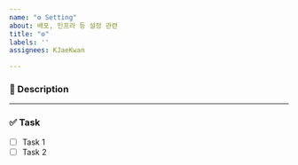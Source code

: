 ```yaml
---
name: "⚙️ Setting"
about: 배포, 인프라 등 설정 관련
title: "⚙️"
labels: ''
assignees: KJaeKwan

---
```


### 📌 Description


---

### ✅ Task
- [ ] Task 1
- [ ] Task 2
